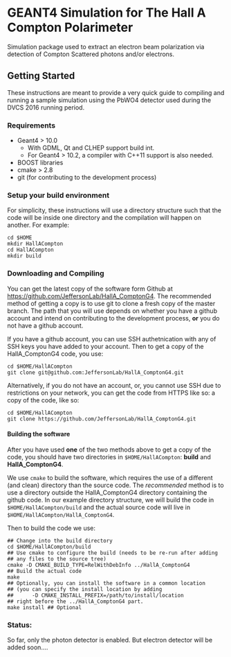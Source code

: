 # GEANT4 Simulation for The Hall A Compton Polarimeter

Simulation package used to extract an electron beam polarization via detection
of Compton Scattered photons and/or electrons.

## Getting Started
These instructions are meant to provide a very quick guide to compiling and
running a sample simulation using the PbWO4 detector used during the DVCS 2016
running period.

### Requirements
* Geant4 > 10.0
  * With GDML, Qt and CLHEP support build int.
  * For Geant4 > 10.2, a compiler with C++11 support is also needed.
* BOOST libraries
* cmake > 2.8
* git (for contributing to the development process)

### Setup your build environment
For simplicity, these instructions will use a directory structure such that
the code will be inside one directory and the compilation will happen on
another. For example:
```shell
cd $HOME
mkdir HallACompton
cd HallACompton
mkdir build
```

### Downloading and Compiling
You can get the latest copy of the software form Github at
https://github.com/JeffersonLab/HallA_ComptonG4. The recommended method of
getting a copy is to use git to clone a fresh copy of the master branch. The
path that you will use depends on whether you have a github account and
intend on contributing to the development process, **or** you do not have
a github account.

If you have a github account, you can use SSH authetnication with any of
SSH keys you have added to your account. Then to get a copy of the HallA_ComptonG4
code, you use:
```shell
cd $HOME/HallACompton
git clone git@github.com:JeffersonLab/HallA_ComptonG4.git
```
Alternatively, if you do not have an account, or, you cannot use SSH due
to restrictions on your network, you can get the code from HTTPS like so:
a copy of the code, like so:
```shell
cd $HOME/HallACompton
git clone https://github.com/JeffersonLab/HallA_ComptonG4.git
```
#### Building the software
After you have used **one** of the two methods above to get a copy of the code,
you should have two directories in `$HOME/HallACompton`: **build** and
**HallA_ComptonG4**.

We use `cmake` to build the software, which requires the use of a different
(and clean) directory than the source code. The *recommended* method is
to use a directory outside the HallA_ComptonG4 directory containing the
github code. In our example directory structure, we will build the code in
`$HOME/HallACompton/build` and the actual source code will live in
`$HOME/HallACompton/HallA_ComptonG4`.

Then to build the code we use:
```
## Change into the build directory
cd $HOME/HallACompton/build
## Use cmake to configure the build (needs to be re-run after adding
## any files to the source tree)
cmake -D CMAKE_BUILD_TYPE=RelWithDebInfo ../HallA_ComptonG4
## Build the actual code
make
## Optionally, you can install the software in a common location
## (you can specify the install location by adding
##      -D CMAKE_INSTALL_PREFIX=/path/to/install/location
## right before the ../HallA_ComptonG4 part.
make install ## Optional
```


### Status:
So far, only the photon detector is enabled. But electron detector will be
added soon....
